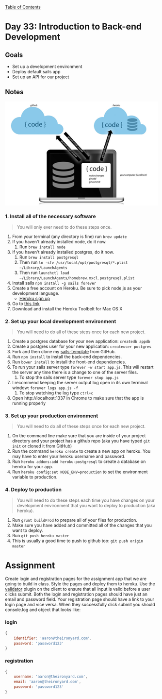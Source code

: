 [Table of Contents](/README.md)

# Day 33: Introduction to Back-end Development

## Goals
* Set up a development environment
* Deploy default sails app
* Set up an API for our project

## Notes

![overview diagram](/day-33/development-heroku.jpg)

### 1. Install all of the necessary software

> You will only ever need to do these steps once.

1. From your terminal (any directory is fine) run `brew update`
2. If you haven't already installed node, do it now.
	1. Run `brew install node`
3. If you haven't already installed postgres, do it now.
	1. Run `brew install postgresql`
	2. Then run `ln -sfv /usr/local/opt/postgresql/*.plist ~/Library/LaunchAgents`
	3. Then run `launchctl load ~/Library/LaunchAgents/homebrew.mxcl.postgresql.plist`
4. Install sails `npm install -g sails forever`
5. Create a free account on Heroku. Be sure to pick node.js as your development language.
	* [Heroku sign up](https://signup.heroku.com/dc)
6. Go to [this link](https://devcenter.heroku.com/articles/getting-started-with-nodejs#set-up)
7. Download and install the Heroku Toolbelt for Mac OS X

### 2. Set up your local development environment

> You will need to do all of these steps once for each new project.

1. Create a postgres database for your new application: `createdb appdb`
2. Create a postgres user for your new application: `createuser postgres`
3. Fork and then clone my [sails-template](https://github.com/TIY-Austin-Front-End-Engineering/sails-template) from GitHub.
4. Run `npm install` to install the back-end dependencies.
5. Run `bower install` to install the front-end dependencies. 
6. To run your sails server type `forever -w start app.js`. This will restart the server any time there is a change to one of the server files.
	1. To stop the sails server type `forever stop app.js`
7. I recommend keeping the server output log open in its own terminal window: `forever logs app.js -f`
	1. To stop watching the log type `ctrl+c`
8. Open http://localhost:1337 in Chrome to make sure that the app is running properly

### 3. Set up your production environment

> You will need to do all of these steps once for each new project.

1. On the command line make sure that you are inside of your project directory and your project has a github repo (aka you have typed `git init` or cloned it from GitHub)
2. Run the command `heroku create` to create a new app on heroku. You may have to enter your heroku username and password.
3. Run `heroku addons:add heroku-postgresql` to create a database on heroku for your app.
4. Run `heroku config:set NODE_ENV=production` to set the environment variable to production.

### 4. Deploy to production

> You will need to do these steps each time you have changes on your development environment that you want to deploy to production (aka heroku).

1. Run `grunt buildProd` to prepare all of your files for production.
2. Make sure you have added and committed all of the changes that you want to deploy.
3. Run `git push heroku master`
4. This is usually a good time to push to github too: `git push origin master`


# Assignment

Create login and registration pages for the assignment app that we are going to build in class. Style the pages and deploy them to heroku. Use the [validator](https://github.com/chriso/validator.js) plugin on the client to ensure that all input is valid before a user clicks submit. Both the login and registration pages should have just an email and password field. Your registration page should have a link to your login page and vice versa. When they successfully click submit you should console.log and object that looks like:

### login
```js
{
	identifier: 'aaron@theironyard.com',
	password: 'password123'
}
```

### registration
```js
{
	username: 'aaron@theironyard.com',
	email: 'aaron@theironyard.com',
	password: 'password123'
}
```
